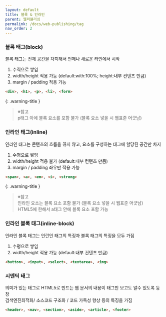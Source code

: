 ```yaml
---
layout: default
title: 블록 & 인라인
parent: 웹퍼블리싱
permalink: /docs/web-publishing/tag
nav_order: 2
---
```


### **블록 태그(block)** 
블록 태그는 전체 공간을 차지해서 언제나 새로운 라인에서 시작

1. 수직으로 쌓임
2. width/height 적용 가능 (default:with:100%; height:내부 컨텐츠 만큼) 
3. margin / padding 적용 가능

```html
<div>, <h1>, <p>, <li>, <form>
```

{: .warning-title  }
> ※참고  
> p태그 아에 블록 요소를 포함 불가 (블록 요소 넣을 시 웹표준 어긋남)



### **인라인 태그(inline)** 
인라인 태그는 콘텐츠의 흐름을 끊지 않고, 요소를 구성하는 태그에 할당된 공간만 차지  

1.  수평으로 쌓임  
2. width/height 적용 불가 (default:내부 컨텐츠 만큼)
3. margin / padding 좌우만 적용 가능

```html
<span>, <a>, <em>, <i>, <strong>
```
  
{: .warning-title  }
> ※참고      
> 인라인 요소는 블록 요소 포함 불가 (블록 요소 넣을 시 웹표준 어긋남)  
> HTML5에 한해서 a태그 안에 블록 요소 포함 가능


### **인라인 블록 태그(inline-block)** 
인라인 블록 태그는 인란인 태그의 특징과 블록 태그의 특징을 모두 가짐
1. 수평으로 쌓임
2. width/height 적용 가능 (default:내부 컨텐츠 만큼)

```html
<button>, <input>, <select>, <textarea>, <img>
```


### **시멘틱 태그** 
의미가 있는 태그로 HTML5로 만드는 웹 문서의 내용이 태그만 보고도 알수 있도록 등장  
검색엔진최적화/ 소스코드 구조화 / 코드 가독성 향상 등의 특징을 가짐


```html
<header>, <nav>, <section>, <aside>, <article>, <footer>
```





